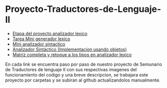 # Proyecto-Traductores-de-Lenguaje-II

- [Etapa del proyecto analizador lexico](https://github.com/NexusAOD/Proyecto-Traductores-de-Lenguaje-II/tree/main/Etapa%20del%20proyecto%20analizador%20léxico%20completo)
- [Tarea Mini generador lexico](https://github.com/NexusAOD/Proyecto-Traductores-de-Lenguaje-II/tree/main/1%20-%20Tarea%20Mini%20generador%20lexico)
- [Mini analizador sintactico](https://github.com/NexusAOD/Proyecto-Traductores-de-Lenguaje-II/tree/main/2%20-%20Mini%20analizador%20sintactico)
- [Analizador Sintáctico (Implementacion usando objetos)](https://github.com/NexusAOD/Proyecto-Traductores-de-Lenguaje-II/tree/main/3.-%20Analizador%20Sintáctico%20(Implementacion%20usando%20objetos))
- [Matriz completa y retoque a los tipos en analizador lexico](https://github.com/NexusAOD/Proyecto-Traductores-de-Lenguaje-II/tree/main/4.-%20Matriz%20con%20todas%20las%20reglas%20y%20tipos%20actualizados%20de%20analizador%20lexico)

En cada link se encuentra paso por paso de nuestro proyecto de Semunario de Traductores de lenguaje II con sus respectivas imagenes del funcionamiento del codigo y una breve descripcion, se trabajara este proyecto por carpetas y se subiran al github actualizandolos manualmente.
